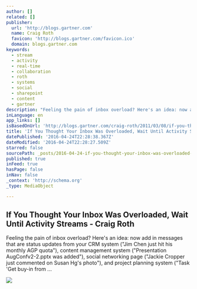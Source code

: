 ```yaml
---
author: []
related: []
publisher:
  url: 'http://blogs.gartner.com'
  name: Craig Roth
  favicon: 'http://blogs.gartner.com/favicon.ico'
  domain: blogs.gartner.com
keywords:
  - stream
  - activity
  - real-time
  - collaboration
  - roth
  - systems
  - social
  - sharepoint
  - content
  - gartner
description: "Feeling the pain of inbox overload? Here's an idea: now add in messages that are status updates from your CRM system (\"Jim Chen just hit his monthly AGP quota\"), content management system (\"Presentation AugConfv2-2.pptx was added\"), social networking page (\"Jackie Cropper just commented on Susan Hg's photo\"), and project planning system (\"Task 'Get buy-in from ..."
inLanguage: en
app_links: []
isBasedOnUrl: 'http://blogs.gartner.com/craig-roth/2011/03/08/if-you-thought-your-inbox-was-overloaded-wait-until-activity-streams/'
title: 'If You Thought Your Inbox Was Overloaded, Wait Until Activity Streams - Craig Roth'
datePublished: '2016-04-24T22:28:38.367Z'
dateModified: '2016-04-24T22:28:27.509Z'
starred: false
sourcePath: _posts/2016-04-24-if-you-thought-your-inbox-was-overloaded-wait-until-activit.md
published: true
inFeed: true
hasPage: false
inNav: false
_context: 'http://schema.org'
_type: MediaObject

---
```

<article style=""><h1>If You Thought Your Inbox Was Overloaded, Wait Until Activity Streams - Craig Roth</h1><p>Feeling the pain of inbox overload? Here's an idea: now add in messages that are status updates from your CRM system ("Jim Chen just hit his monthly AGP quota"), content management system ("Presentation AugConfv2-2.pptx was added"), social networking page ("Jackie Cropper just commented on Susan Hg's photo"), and project planning system ("Task 'Get buy-in from ...</p><img src="http://www.gartner.com/images/headshots/bw_62x62/37114.jpg" /></article>
